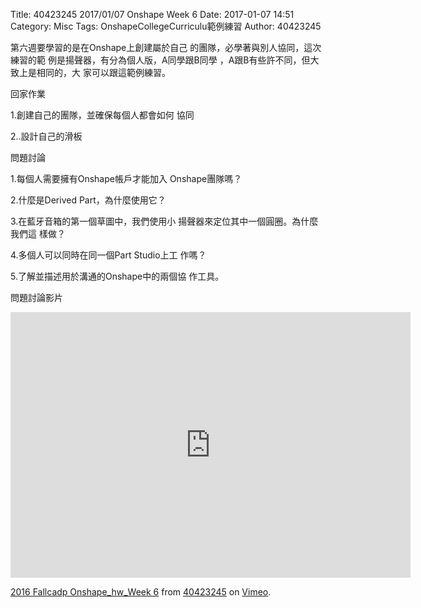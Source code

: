 Title: 40423245 2017/01/07 Onshape Week 6
Date: 2017-01-07 14:51
Category: Misc
Tags: OnshapeCollegeCurriculu範例練習
Author: 40423245

第六週要學習的是在Onshape上創建屬於自己
的團隊，必學著與別人協同，這次練習的範
例是揚聲器，有分為個人版，A同學跟B同學
，A跟B有些許不同，但大致上是相同的，大
家可以跟這範例練習。

回家作業

1.創建自己的團隊，並確保每個人都會如何
協同

2..設計自己的滑板

問題討論

1.每個人需要擁有Onshape帳戶才能加入
Onshape團隊嗎？

2.什麼是Derived Part，為什麼使用它？

3.在藍牙音箱的第一個草圖中，我們使用小
揚聲器來定位其中一個圓圈。為什麼我們這
樣做？

4.多個人可以同時在同一個Part Studio上工
作嗎？

5.了解並描述用於溝通的Onshape中的兩個協
作工具。

問題討論影片

<iframe src="https://player.vimeo.com/video/198469471" width="640" height="425" frameborder="0" webkitallowfullscreen mozallowfullscreen allowfullscreen></iframe>
<p><a href="https://vimeo.com/198469471">2016 Fallcadp Onshape_hw_Week 6</a> from <a href="https://vimeo.com/user47996237">40423245</a> on <a href="https://vimeo.com">Vimeo</a>.</p>









